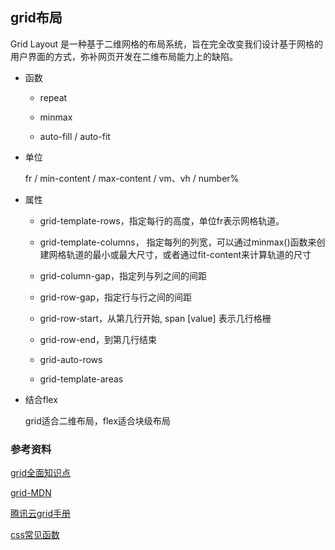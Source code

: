 ## grid布局

Grid Layout 是一种基于二维网格的布局系统，旨在完全改变我们设计基于网格的用户界面的方式，弥补网页开发在二维布局能力上的缺陷。

* 函数

  - repeat

  - minmax

  - auto-fill / auto-fit

* 单位

  fr / min-content / max-content / vm、vh / number%  

* 属性

  - grid-template-rows，指定每行的高度，单位fr表示网格轨道。

  - grid-template-columns， 指定每列的列宽，可以通过minmax()函数来创建网格轨道的最小或最大尺寸，或者通过fit-content来计算轨道的尺寸

  - grid-column-gap，指定列与列之间的间距

  - grid-row-gap，指定行与行之间的间距

  - grid-row-start，从第几行开始, span [value] 表示几行格栅

  - grid-row-end，到第几行结束

  - grid-auto-rows

  - grid-template-areas

* 结合flex

  grid适合二维布局，flex适合块级布局

### 参考资料

[grid全面知识点](https://cloud.tencent.com/developer/section/1072106)

[grid-MDN](https://developer.mozilla.org/zh-CN/docs/Web/CSS/grid-row)

[腾讯云grid手册](https://cloud.tencent.com/developer/section/1072093)

[css常见函数](http://www.w3chtml.com/css3/values/functional/)

